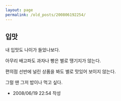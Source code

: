 ```yaml
---
layout: page
permalink: /old_posts/200806192254/
---
```


## 입맛

내 입맛도 나이가 들었나보다.

아무리 배고파도 과자나 빵은 별로 땡기지가 않는다.

편의점 선반에 널린 상품을 봐도 별로 맛있어 보이지 않는다.

그럴 땐 그저 밥이나 먹고 싶다.






- 2008/06/19 22:54 작성